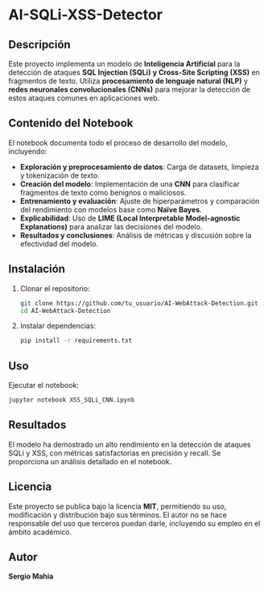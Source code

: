 # AI-SQLi-XSS-Detector

## Descripción
Este proyecto implementa un modelo de **Inteligencia Artificial** para la detección de ataques **SQL Injection (SQLi) y Cross-Site Scripting (XSS)** en fragmentos de texto. Utiliza **procesamiento de lenguaje natural (NLP)** y **redes neuronales convolucionales (CNNs)** para mejorar la detección de estos ataques comunes en aplicaciones web.

## Contenido del Notebook
El notebook documenta todo el proceso de desarrollo del modelo, incluyendo:
- **Exploración y preprocesamiento de datos**: Carga de datasets, limpieza y tokenización de texto.
- **Creación del modelo**: Implementación de una **CNN** para clasificar fragmentos de texto como benignos o maliciosos.
- **Entrenamiento y evaluación**: Ajuste de hiperparámetros y comparación del rendimiento con modelos base como **Naïve Bayes**.
- **Explicabilidad**: Uso de **LIME (Local Interpretable Model-agnostic Explanations)** para analizar las decisiones del modelo.
- **Resultados y conclusiones**: Análisis de métricas y discusión sobre la efectividad del modelo.

## Instalación
1. Clonar el repositorio:
   ```bash
   git clone https://github.com/tu_usuario/AI-WebAttack-Detection.git
   cd AI-WebAttack-Detection
   ```
2. Instalar dependencias:
   ```bash
   pip install -r requirements.txt
   ```

## Uso
Ejecutar el notebook:
```bash
jupyter notebook XSS_SQLi_CNN.ipynb
```

## Resultados
El modelo ha demostrado un alto rendimiento en la detección de ataques SQLi y XSS, con métricas satisfactorias en precisión y recall. Se proporciona un análisis detallado en el notebook.

## Licencia
Este proyecto se publica bajo la licencia **MIT**, permitiendo su uso, modificación y distribución bajo sus términos. El autor no se hace responsable del uso que terceros puedan darle, incluyendo su empleo en el ámbito académico.

## Autor
**Sergio Mahía** 

